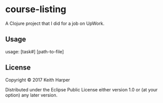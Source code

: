 # course-listing

A Clojure project that I did for a job on UpWork.

## Usage

usage: [task#] [path-to-file]

## License

Copyright © 2017 Keith Harper

Distributed under the Eclipse Public License either version 1.0 or (at
your option) any later version.
